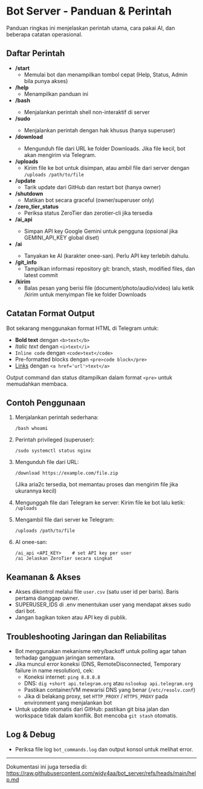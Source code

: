 # Bot Server - Panduan & Perintah

Panduan ringkas ini menjelaskan perintah utama, cara pakai AI, dan beberapa catatan operasional.

## Daftar Perintah

- **/start**
  - Memulai bot dan menampilkan tombol cepat (Help, Status, Admin bila punya akses)
- **/help**
  - Menampilkan panduan ini
- **/bash** <perintah>
  - Menjalankan perintah shell non-interaktif di server
- **/sudo** <perintah>
  - Menjalankan perintah dengan hak khusus (hanya superuser)
- **/download** <url>
  - Mengunduh file dari URL ke folder Downloads. Jika file kecil, bot akan mengirim via Telegram.
- **/uploads**
  - Kirim file ke bot untuk disimpan, atau ambil file dari server dengan `/uploads /path/to/file`
- **/update**
  - Tarik update dari GitHub dan restart bot (hanya owner)
- **/shutdown**
  - Matikan bot secara graceful (owner/superuser only)
- **/zero_tier_status**
  - Periksa status ZeroTier dan zerotier-cli jika tersedia
- **/ai_api** <key>
  - Simpan API key Google Gemini untuk pengguna (opsional jika GEMINI_API_KEY global diset)
- **/ai** <prompt>
  - Tanyakan ke AI (karakter onee-san). Perlu API key terlebih dahulu.
- **/git_info**
  - Tampilkan informasi repository git: branch, stash, modified files, dan latest commit
- **/kirim**
  - Balas pesan yang berisi file (document/photo/audio/video) lalu ketik /kirim untuk menyimpan file ke folder Downloads

## Catatan Format Output

Bot sekarang menggunakan format HTML di Telegram untuk:
- **Bold text** dengan `<b>text</b>`
- *Italic text* dengan `<i>text</i>`
- `Inline code` dengan `<code>text</code>`
- Pre-formatted blocks dengan `<pre>code block</pre>` 
- [Links](https://github.com/widy4aa/bot_server) dengan `<a href='url'>text</a>`

Output command dan status ditampilkan dalam format `<pre>` untuk memudahkan membaca.

## Contoh Penggunaan

1) Menjalankan perintah sederhana:
   ```
   /bash whoami
   ```

2) Perintah privileged (superuser):
   ```
   /sudo systemctl status nginx
   ```

3) Mengunduh file dari URL:
   ```
   /download https://example.com/file.zip
   ```
   (Jika aria2c tersedia, bot memantau proses dan mengirim file jika ukurannya kecil)

4) Mengunggah file dari Telegram ke server:
   Kirim file ke bot lalu ketik: `/uploads`

5) Mengambil file dari server ke Telegram:
   ```
   /uploads /path/to/file
   ```

6) AI onee-san:
   ```
   /ai_api <API_KEY>    # set API key per user
   /ai Jelaskan ZeroTier secara singkat
   ```

## Keamanan & Akses

- Akses dikontrol melalui file `user.csv` (satu user id per baris). Baris pertama dianggap owner.
- SUPERUSER_IDS di .env menentukan user yang mendapat akses sudo dari bot.
- Jangan bagikan token atau API key di publik.

## Troubleshooting Jaringan dan Reliabilitas

- Bot menggunakan mekanisme retry/backoff untuk polling agar tahan terhadap gangguan jaringan sementara.
- Jika muncul error koneksi (DNS, RemoteDisconnected, Temporary failure in name resolution), cek:
  - Koneksi internet: `ping 8.8.8.8`
  - DNS: `dig +short api.telegram.org` atau `nslookup api.telegram.org`
  - Pastikan container/VM mewarisi DNS yang benar (`/etc/resolv.conf`)
  - Jika di belakang proxy, set `HTTP_PROXY` / `HTTPS_PROXY` pada environment yang menjalankan bot
- Untuk update otomatis dari GitHub: pastikan git bisa jalan dan workspace tidak dalam konflik. Bot mencoba `git stash` otomatis.

## Log & Debug

- Periksa file log `bot_commands.log` dan output konsol untuk melihat error.

---

Dokumentasi ini juga tersedia di: https://raw.githubusercontent.com/widy4aa/bot_server/refs/heads/main/help.md